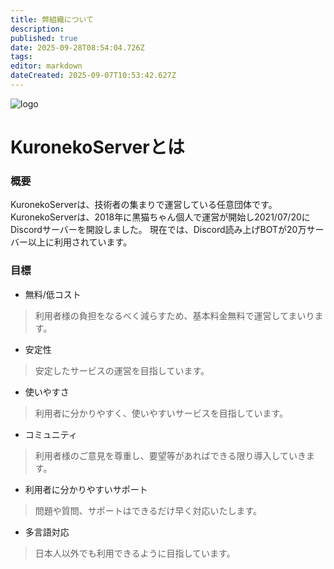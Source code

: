 ```yaml
---
title: 弊組織について
description: 
published: true
date: 2025-09-28T08:54:04.726Z
tags: 
editor: markdown
dateCreated: 2025-09-07T10:53:42.627Z
---
```


![logo](https://cdn.krnk.org/kuronekoserver/header.webp)

# KuronekoServerとは
### 概要
KuronekoServerは、技術者の集まりで運営している任意団体です。
KuronekoServerは、2018年に黒猫ちゃん個人で運営が開始し2021/07/20にDiscordサーバーを開設しました。
現在では、Discord読み上げBOTが20万サーバー以上に利用されています。

### 目標
- 無料/低コスト
> 利用者様の負担をなるべく減らすため、基本料金無料で運営してまいります。
- 安定性
> 安定したサービスの運営を目指しています。
- 使いやすさ
> 利用者に分かりやすく、使いやすいサービスを目指しています。
- コミュニティ
> 利用者様のご意見を尊重し、要望等があればできる限り導入していきます。
- 利用者に分かりやすいサポート
> 問題や質問、サポートはできるだけ早く対応いたします。
- 多言語対応
> 日本人以外でも利用できるように目指しています。